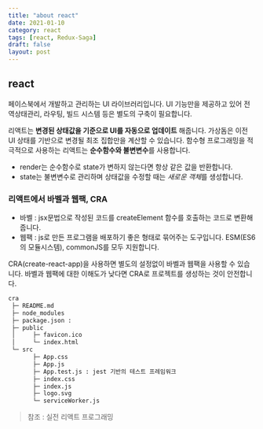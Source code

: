 ```yaml
---
title: "about react"
date: 2021-01-10
category: react
tags: [react, Redux-Saga]
draft: false
layout: post
---
```


## react

페이스북에서 개발하고 관리하는 UI 라이브러리입니다. UI 기능만을 제공하고 있어 전역상태관리, 라우팅, 빌드 시스템 등은 별도의 구축이 필요합니다. 

리액트는 **변경된 상태값을 기준으로 UI를 자동으로 업데이트** 해줍니다. 가상돔은 이전 UI 상태를 기반으로 변경될 최조 집합만을 계산할 수 있습니다. 함수형 프로그래밍을 적극적으로 사용하는 리액트는 **순수함수와 불변변수**를 사용합니다.

- render는 순수함수로 state가 변하지 않는다면 항상 같은 값을 반환합니다.
- state는 불변변수로 관리하며 상태값을 수정할 때는 *새로운 객체*를 생성합니다. 

### 리액트에서 바벨과 웹팩, CRA

- 바벨 : jsx문법으로 작성된 코드를 createElement 함수를 호출하는 코드로 변환해줍니다.
- 웹팩 : js로 만든 프로그램을 배포하기 좋은 형태로 묶어주는 도구입니다. ESM(ES6의 모듈시스템), commonJS를 모두 지원합니다.

CRA(create-react-app)을 사용하면 별도의 설정없이 바벨과 웹팩을 사용할 수 있습니다. 바벨과 웹팩에 대한 이해도가 낮다면 CRA로 프로젝트를 생성하는 것이 안전합니다.

```sh
cra
 ├─ README.md
 ├─ node_modules
 ├─ package.json : 
 ├─ public
 │     ├─ favicon.ico
 │     └─ index.html
 └─ src
       ├─ App.css
       ├─ App.js
       ├─ App.test.js : jest 기반의 테스트 프레임워크 
       ├─ index.css 
       ├─ index.js 
       ├─ logo.svg 
       └─ serviceWorker.js
```



> 참조 : 실전 리액트 프로그래밍

